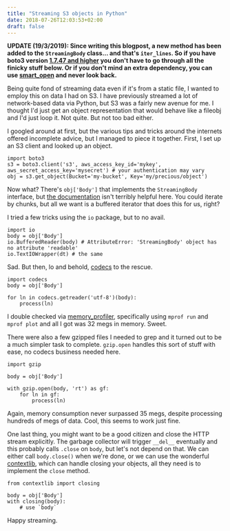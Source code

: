 ```yaml
---
title: "Streaming S3 objects in Python"
date: 2018-07-26T12:03:53+02:00
draft: false
---
```


**UPDATE (19/3/2019): Since writing this blogpost, a new method has been added to the `StreamingBody` class... and that's `iter_lines`. So if you have boto3 version [1.7.47 and higher](https://github.com/boto/boto3/blob/develop/CHANGELOG.rst#1747) you don't have to go through all the finicky stuff below. Or if you don't mind an extra dependency, you can use [smart_open](https://github.com/RaRe-Technologies/smart_open) and never look back.**

Being quite fond of streaming data even if it's from a static file, I wanted to employ this on data I had on S3. I have previously streamed a lot of network-based data via Python, but S3 was a fairly new avenue for me. I thought I'd just get an object representation that would behave like a fileobj and I'd just loop it. Not quite. But not too bad either.

I googled around at first, but the various tips and tricks around the internets offered incomplete advice, but I managed to piece it together. First, I set up an S3 client and looked up an object.

```
import boto3
s3 = boto3.client('s3', aws_access_key_id='mykey', aws_secret_access_key='mysecret') # your authentication may vary
obj = s3.get_object(Bucket='my-bucket', Key='my/precious/object')
```

Now what? There's `obj['Body']` that implements the `StreamingBody` interface, but [the documentation](https://botocore.readthedocs.io/en/latest/reference/response.html) isn't terribly helpful here. You could iterate by chunks, but all we want is a buffered iterator that does this for us, right?

I tried a few tricks using the `io` package, but to no avail.

```
import io
body = obj['Body']
io.BufferedReader(body) # AttributeError: 'StreamingBody' object has no attribute 'readable'
io.TextIOWrapper(dt) # the same
```

Sad. But then, lo and behold, [codecs](https://docs.python.org/3/library/codecs.html) to the rescue.

```
import codecs
body = obj['Body']

for ln in codecs.getreader('utf-8')(body):
	process(ln)
```

I double checked via [memory_profiler](https://pypi.org/project/memory_profiler/), specifically using `mprof run` and `mprof plot` and all I got was 32 megs in memory. Sweet.

There were also a few gzipped files I needed to grep and it turned out to be a much simpler task to complete. `gzip.open` handles this sort of stuff with ease, no codecs business needed here.

```
import gzip

body = obj['Body']

with gzip.open(body, 'rt') as gf:
    for ln in gf:
    	process(ln)
```

Again, memory consumption never surpassed 35 megs, despite processing hundreds of megs of data. Cool, this seems to work just fine.

One last thing, you might want to be a good citizen and close the HTTP stream explicitly. The garbage collector will trigger `__del__` eventually and this probably calls `.close` on `body`, but let's not depend on that. We can either call `body.close()` when we're done, or we can use the wonderful [contextlib](https://docs.python.org/3/library/contextlib.html), which can handle closing your objects, all they need is to implement the `close` method.

```
from contextlib import closing

body = obj['Body']
with closing(body):
    # use `body`
```

Happy streaming.
